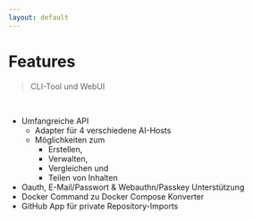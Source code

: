 ```yaml
---
layout: default
---
```


# Features

> CLI-Tool und WebUI

<br>

- Umfangreiche API
  - Adapter für 4 verschiedene AI-Hosts
  - Möglichkeiten zum
    - Erstellen,
    - Verwalten,
    - Vergleichen und
    - Teilen von Inhalten
- Oauth, E-Mail/Passwort & Webauthn/Passkey Unterstützung
- Docker Command zu Docker Compose Konverter
- GitHub App für private Repository-Imports
